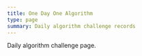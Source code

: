 ```yaml
---
title: One Day One Algorithm
type: page
summary: Daily algorithm challenge records
---
```


Daily algorithm challenge page.

